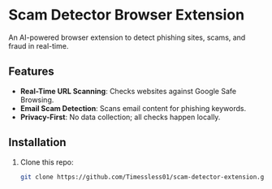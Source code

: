 # Scam Detector Browser Extension

An AI-powered browser extension to detect phishing sites, scams, and fraud in real-time.

## Features
- **Real-Time URL Scanning**: Checks websites against Google Safe Browsing.
- **Email Scam Detection**: Scans email content for phishing keywords.
- **Privacy-First**: No data collection; all checks happen locally.

## Installation
1. Clone this repo:
   ```bash
   git clone https://github.com/Timessless01/scam-detector-extension.git
